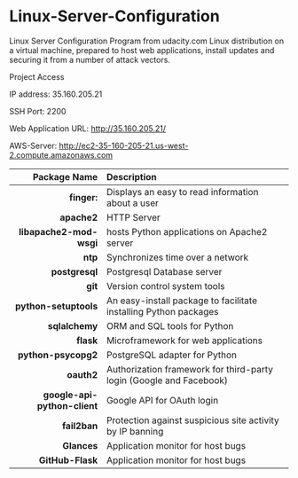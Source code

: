 # Linux-Server-Configuration
Linux Server Configuration Program from udacity.com
Linux distribution on a virtual machine, prepared to host web applications, install updates and securing it from a number of attack vectors.

Project Access

IP address: 35.160.205.21

SSH Port: 2200

Web Application URL: http://35.160.205.21/

AWS-Server: http://ec2-35-160-205-21.us-west-2.compute.amazonaws.com


  Package Name | Description
  --------------: | :------------
  **finger:** | Displays an easy to read information about a user
  **apache2** | HTTP Server
  **libapache2-mod-wsgi** | hosts Python applications on Apache2 server
  **ntp** | Synchronizes time over a network
  **postgresql** | Postgresql Database server
  **git** | Version control system tools
  **python-setuptools** | An easy-install package to facilitate installing Python packages
  **sqlalchemy** | ORM and SQL tools for Python
  **flask** | Microframework for web applications
  **python-psycopg2** | PostgreSQL adapter for Python
  **oauth2** | Authorization framework for third-party login (Google and Facebook)
  **google-api-python-client** | Google API for OAuth login
  **fail2ban** | Protection against suspicious site activity by IP banning
  **Glances** | Application monitor for host bugs
  **GitHub-Flask** | Application monitor for host bugs
